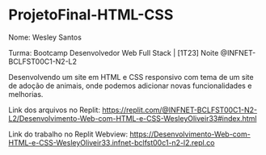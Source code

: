 # ProjetoFinal-HTML-CSS

Nome: Wesley Santos

Turma: 
Bootcamp Desenvolvedor Web Full Stack | [1T23] Noite
@INFNET-BCLFST00C1-N2-L2

Desenvolvendo um site em HTML e CSS responsivo com tema de um site de adoção de animais, onde podemos adicionar novas funcionalidades e melhorias.

Link dos arquivos no Replit:
https://replit.com/@INFNET-BCLFST00C1-N2-L2/Desenvolvimento-Web-com-HTML-e-CSS-WesleyOliveir33#index.html

Link do trabalho no Replit Webview: 
https://Desenvolvimento-Web-com-HTML-e-CSS-WesleyOliveir33.infnet-bclfst00c1-n2-l2.repl.co

